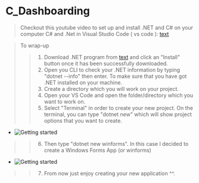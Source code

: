 # C_Dashboarding

> Checkout this youtube video to set up and install .NET and C# on your computer C# and .Net in Visual Studio Code ( vs code ): [text](https://www.youtube.com/watch?v=GVmtPO-UEps)	
	
>To wrap-up 
>>	1. Download .NET program from [text](https://dotnet.microsoft.com/en-us/download/dotnet/thank-you/sdk-6.0.402-windows-x64-installer) and click an "Install" button once it has been successfully downloaded.
>>	2. Open you CLI to check your .NET information by typing "dotnet --info" then enter. To make sure that you have got .NET installed on your machine.
>>	3. Create a directory which you will work on your project.
>>	4. Open your VS Code and open the folder/directory which you want to work on.
>>	5. Select "Terminal" in order to create your new project. On the terminal, you can type "dotnet new" which will show project options that you want to create.
-	<img src="D:\mydocuments\GitHub\C_Dashboarding\winformsApp\documentation\images\dotnet_new_app_options.png" alt="Getting started" />
	
>>	6. Then type "dotnet new winforms". In this case I decided to create a Windows Forms App (or winforms)
-  <img src="D:\mydocuments\GitHub\C_Dashboarding\winformsApp\documentation\images\dotnet_chosen_new_app.png" alt="Getting started" />
	

>>	7. From now just enjoy creating your new application ^^.
